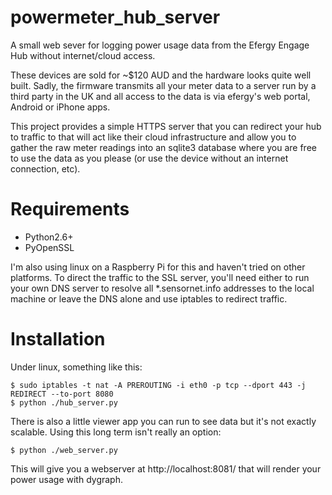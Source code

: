 # powermeter_hub_server
A small web sever for logging power usage data from the Efergy Engage Hub without internet/cloud access.

These devices are sold for ~$120 AUD and the hardware looks quite well built.
Sadly, the firmware transmits all your meter data to a server run by a third
party in the UK and all access to the data is via efergy's web portal, Android
or iPhone apps.

This project provides a simple HTTPS server that you can redirect your hub to
traffic to that will act like their cloud infrastructure and allow you to gather
the raw meter readings into an sqlite3 database where you are free to use the
data as you please (or use the device without an internet connection, etc).

Requirements
============

* Python2.6+
* PyOpenSSL

I'm also using linux on a Raspberry Pi for this and haven't tried on other
platforms. To direct the traffic to the SSL server, you'll need either to run
your own DNS server to resolve all \*.sensornet.info addresses to the local
machine or leave the DNS alone and use iptables to redirect traffic.

Installation
============
Under linux, something like this:

    $ sudo iptables -t nat -A PREROUTING -i eth0 -p tcp --dport 443 -j REDIRECT --to-port 8080
    $ python ./hub_server.py


There is also a little viewer app you can run to see data but it's not exactly
scalable. Using this long term isn't really an option:

    $ python ./web_server.py

This will give you a webserver at http://localhost:8081/ that will render your
power usage with dygraph.
